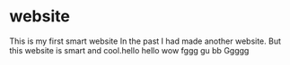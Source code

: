 # website
This is my first smart website
In the past I had made another website. But this website is smart and cool.hello
hello
wow
fggg
gu
bb
Ggggg

